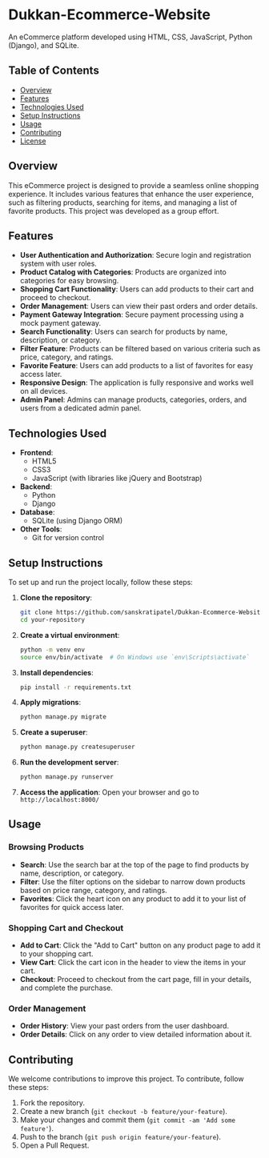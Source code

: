 # Dukkan-Ecommerce-Website 

An eCommerce platform developed using HTML, CSS, JavaScript, Python (Django), and SQLite.

## Table of Contents

- [Overview](#overview)
- [Features](#features)
- [Technologies Used](#technologies-used)
- [Setup Instructions](#setup-instructions)
- [Usage](#usage)
- [Contributing](#contributing)
- [License](#license)

## Overview

This eCommerce project is designed to provide a seamless online shopping experience. It includes various features that enhance the user experience, such as filtering products, searching for items, and managing a list of favorite products. This project was developed as a group effort.

## Features

- **User Authentication and Authorization**: Secure login and registration system with user roles.
- **Product Catalog with Categories**: Products are organized into categories for easy browsing.
- **Shopping Cart Functionality**: Users can add products to their cart and proceed to checkout.
- **Order Management**: Users can view their past orders and order details.
- **Payment Gateway Integration**: Secure payment processing using a mock payment gateway.
- **Search Functionality**: Users can search for products by name, description, or category.
- **Filter Feature**: Products can be filtered based on various criteria such as price, category, and ratings.
- **Favorite Feature**: Users can add products to a list of favorites for easy access later.
- **Responsive Design**: The application is fully responsive and works well on all devices.
- **Admin Panel**: Admins can manage products, categories, orders, and users from a dedicated admin panel.

## Technologies Used

- **Frontend**: 
  - HTML5
  - CSS3
  - JavaScript (with libraries like jQuery and Bootstrap)
- **Backend**: 
  - Python
  - Django
- **Database**: 
  - SQLite (using Django ORM)
- **Other Tools**: 
  - Git for version control

## Setup Instructions

To set up and run the project locally, follow these steps:

1. **Clone the repository**:
    ```bash
    git clone https://github.com/sanskratipatel/Dukkan-Ecommerce-Website.git
    cd your-repository
    ```

2. **Create a virtual environment**:
    ```bash
    python -m venv env
    source env/bin/activate  # On Windows use `env\Scripts\activate`
    ```

3. **Install dependencies**:
    ```bash
    pip install -r requirements.txt
    ```

4. **Apply migrations**:
    ```bash
    python manage.py migrate
    ```

5. **Create a superuser**:
    ```bash
    python manage.py createsuperuser
    ```

6. **Run the development server**:
    ```bash
    python manage.py runserver
    ```

7. **Access the application**:
    Open your browser and go to `http://localhost:8000/`

## Usage

### Browsing Products

- **Search**: Use the search bar at the top of the page to find products by name, description, or category.
- **Filter**: Use the filter options on the sidebar to narrow down products based on price range, category, and ratings.
- **Favorites**: Click the heart icon on any product to add it to your list of favorites for quick access later.

### Shopping Cart and Checkout

- **Add to Cart**: Click the "Add to Cart" button on any product page to add it to your shopping cart.
- **View Cart**: Click the cart icon in the header to view the items in your cart.
- **Checkout**: Proceed to checkout from the cart page, fill in your details, and complete the purchase.

### Order Management

- **Order History**: View your past orders from the user dashboard.
- **Order Details**: Click on any order to view detailed information about it.

## Contributing

We welcome contributions to improve this project. To contribute, follow these steps:

1. Fork the repository.
2. Create a new branch (`git checkout -b feature/your-feature`).
3. Make your changes and commit them (`git commit -am 'Add some feature'`).
4. Push to the branch (`git push origin feature/your-feature`).
5. Open a Pull Request.

